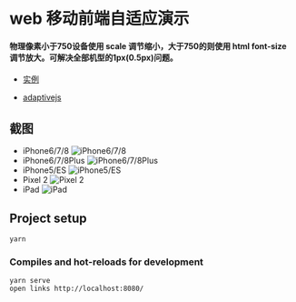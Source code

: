 # web 移动前端自适应演示
#### 物理像素小于750设备使用 scale 调节缩小，大于750的则使用 html font-size 调节放大。可解决全部机型的1px(0.5px)问题。

- [实例](https://lin09.github.io/dome/mobile-front-end-adaptive/dist/index.html)
* [adaptivejs](https://github.com/lin09/adaptivejs)

## 截图
* iPhone6/7/8
![iPhone6/7/8](https://lin09.github.io/dome/mobile-front-end-adaptive/screenshot/iPhone6~8.jpg)
* iPhone6/7/8Plus
![iPhone6/7/8Plus](https://lin09.github.io/dome/mobile-front-end-adaptive/screenshot/iPhone6~8Plus.jpg)
* iPhone5/ES
![iPhone5/ES](https://lin09.github.io/dome/mobile-front-end-adaptive/screenshot/iPhone5.jpg)
* Pixel 2
![Pixel 2](https://lin09.github.io/dome/mobile-front-end-adaptive/screenshot/Pixel2.jpg)
* iPad
![iPad](https://lin09.github.io/dome/mobile-front-end-adaptive/screenshot/iPad.jpg)

## Project setup
```
yarn
```

### Compiles and hot-reloads for development
```
yarn serve
open links http://localhost:8080/
```
